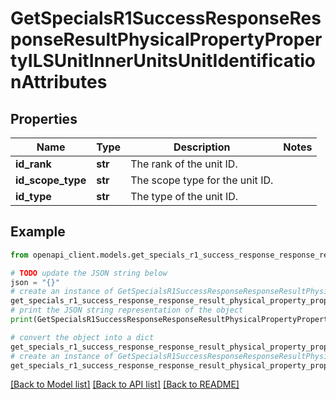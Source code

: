 # GetSpecialsR1SuccessResponseResponseResultPhysicalPropertyPropertyILSUnitInnerUnitsUnitIdentificationAttributes


## Properties

Name | Type | Description | Notes
------------ | ------------- | ------------- | -------------
**id_rank** | **str** | The rank of the unit ID. | 
**id_scope_type** | **str** | The scope type for the unit ID. | 
**id_type** | **str** | The type of the unit ID. | 

## Example

```python
from openapi_client.models.get_specials_r1_success_response_response_result_physical_property_property_ils_unit_inner_units_unit_identification_attributes import GetSpecialsR1SuccessResponseResponseResultPhysicalPropertyPropertyILSUnitInnerUnitsUnitIdentificationAttributes

# TODO update the JSON string below
json = "{}"
# create an instance of GetSpecialsR1SuccessResponseResponseResultPhysicalPropertyPropertyILSUnitInnerUnitsUnitIdentificationAttributes from a JSON string
get_specials_r1_success_response_response_result_physical_property_property_ils_unit_inner_units_unit_identification_attributes_instance = GetSpecialsR1SuccessResponseResponseResultPhysicalPropertyPropertyILSUnitInnerUnitsUnitIdentificationAttributes.from_json(json)
# print the JSON string representation of the object
print(GetSpecialsR1SuccessResponseResponseResultPhysicalPropertyPropertyILSUnitInnerUnitsUnitIdentificationAttributes.to_json())

# convert the object into a dict
get_specials_r1_success_response_response_result_physical_property_property_ils_unit_inner_units_unit_identification_attributes_dict = get_specials_r1_success_response_response_result_physical_property_property_ils_unit_inner_units_unit_identification_attributes_instance.to_dict()
# create an instance of GetSpecialsR1SuccessResponseResponseResultPhysicalPropertyPropertyILSUnitInnerUnitsUnitIdentificationAttributes from a dict
get_specials_r1_success_response_response_result_physical_property_property_ils_unit_inner_units_unit_identification_attributes_from_dict = GetSpecialsR1SuccessResponseResponseResultPhysicalPropertyPropertyILSUnitInnerUnitsUnitIdentificationAttributes.from_dict(get_specials_r1_success_response_response_result_physical_property_property_ils_unit_inner_units_unit_identification_attributes_dict)
```
[[Back to Model list]](../README.md#documentation-for-models) [[Back to API list]](../README.md#documentation-for-api-endpoints) [[Back to README]](../README.md)


